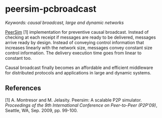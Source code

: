 # peersim-pcbroadcast

_Keywords: causal broadcast, large and dynamic networks_

[PeerSim](http://peersim.sourceforge.net/) [1] implementation for preventive
causal broadcast. Instead of checking at each receipt if messages are ready to
be delivered, messages arrive ready by design. Instead of conveying control
information that increases linearly with the network size, messages convey
constant size control information. The delivery execution time goes from linear
to constant too.

Causal broadcast finally becomes an affordable and efficient middleware for
distributed protocols and applications in large and dynamic systems.


## References

[1] A. Montresor and M. Jelasity. Peersim: A scalable P2P
simulator. _Proceedings of the 9th International Conference on Peer-to-Peer
(P2P’09)_, Seattle, WA, Sep. 2009, pp. 99-100.


